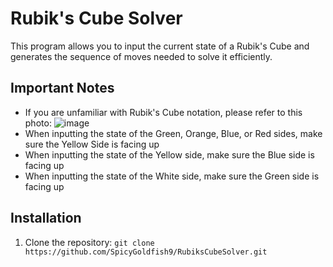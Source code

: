 # Rubik's Cube Solver
This program allows you to input the current state of a Rubik's Cube and generates the sequence of moves needed to solve it efficiently.

## Important Notes
- If you are unfamiliar with Rubik's Cube notation, please refer to this photo: ![image](https://github.com/user-attachments/assets/cdbf2de5-4e59-4732-8103-5709bb378585)
- When inputting the state of the Green, Orange, Blue, or Red sides, make sure the Yellow Side is facing up
- When inputting the state of the Yellow side, make sure the Blue side is facing up
- When inputting the state of the White side, make sure the Green side is facing up

## Installation
1. Clone the repository: `git clone https://github.com/SpicyGoldfish9/RubiksCubeSolver.git`
